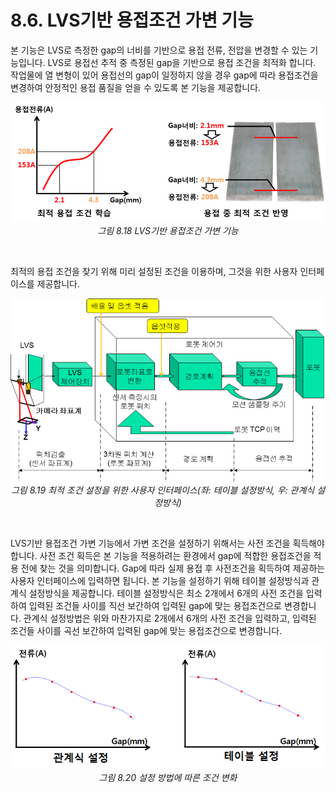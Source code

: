 # 8.6. LVS기반 용접조건 가변 기능

본 기능은 LVS로 측정한 gap의 너비를 기반으로 용접 전류, 전압을 변경할 수 있는 기능입니다. LVS로 용접선 추적 중 측정된 gap을 기반으로 용접 조건을 최적화 합니다. 작업물에 열 변형이 있어 용접선의 gap이 일정하지 않을 경우 gap에 따라 용접조건을 변경하여 안정적인 용접 품질을 얻을 수 있도록 본 기능을 제공합니다.

<p align="center">
 <img src="../../images/8_18.png"></img>
 <em>그림 8.18 LVS기반 용접조건 가변 기능</em>
</p>

</br>

최적의 용접 조건을 찾기 위해 미리 설정된 조건을 이용하며, 그것을 위한 사용자 인터페이스를 제공합니다.

<p align="center">
 <img src="../../images/8_16.png"></img>
 <em>그림 8.19 최적 조건 설정을 위한 사용자 인터페이스(좌: 테이블 설정방식, 우: 관계식 설정방식)</em>
</p>


</br>

LVS기반 용접조건 가변 기능에서 가변 조건을 설정하기 위해서는 사전 조건을 획득해야 합니다. 사전 조건 획득은 본 기능을 적용하려는 환경에서 gap에 적합한 용접조건을 적용 전에 찾는 것을 의미합니다. Gap에 따라 실제 용접 후 사전조건을 획득하여 제공하는 사용자 인터페이스에  입력하면 됩니다. 본 기능을 설정하기 위해 테이블 설정방식과 관계식 설정방식을 제공합니다. 테이블 설정방식은 최소 2개에서 6개의 사전 조건을 입력하여 입력된 조건들 사이를 직선 보간하여 입력된 gap에 맞는 용접조건으로 변경합니다. 관계식 설정방법은 위와 마찬가지로 2개에서 6개의 사전 조건을 입력하고, 입력된 조건들 사이를 곡선 보간하여 입력된 gap에 맞는 용접조건으로 변경합니다.

<p align="center">
 <img src="../../images/8_20.png"></img>
 <em>그림 8.20 설정 방법에 따른 조건 변화</em>
</p>